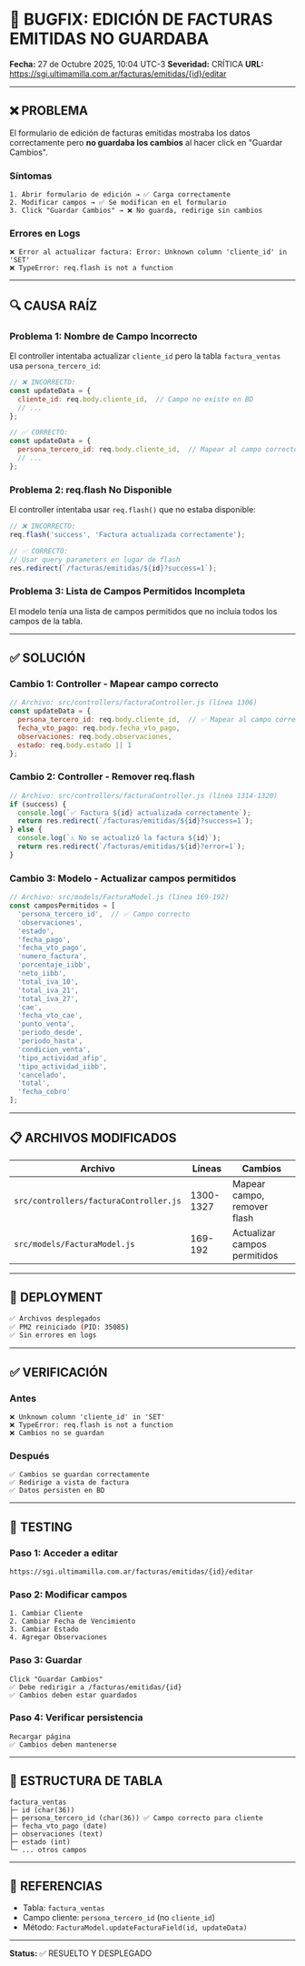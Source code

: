 # 🐛 BUGFIX: EDICIÓN DE FACTURAS EMITIDAS NO GUARDABA

**Fecha:** 27 de Octubre 2025, 10:04 UTC-3
**Severidad:** CRÍTICA
**URL:** https://sgi.ultimamilla.com.ar/facturas/emitidas/{id}/editar

---

## ❌ PROBLEMA

El formulario de edición de facturas emitidas mostraba los datos correctamente pero **no guardaba los cambios** al hacer click en "Guardar Cambios".

### Síntomas
```
1. Abrir formulario de edición → ✅ Carga correctamente
2. Modificar campos → ✅ Se modifican en el formulario
3. Click "Guardar Cambios" → ❌ No guarda, redirige sin cambios
```

### Errores en Logs
```
❌ Error al actualizar factura: Error: Unknown column 'cliente_id' in 'SET'
❌ TypeError: req.flash is not a function
```

---

## 🔍 CAUSA RAÍZ

### Problema 1: Nombre de Campo Incorrecto
El controller intentaba actualizar `cliente_id` pero la tabla `factura_ventas` usa `persona_tercero_id`:

```javascript
// ❌ INCORRECTO:
const updateData = {
  cliente_id: req.body.cliente_id,  // Campo no existe en BD
  // ...
};

// ✅ CORRECTO:
const updateData = {
  persona_tercero_id: req.body.cliente_id,  // Mapear al campo correcto
  // ...
};
```

### Problema 2: req.flash No Disponible
El controller intentaba usar `req.flash()` que no estaba disponible:

```javascript
// ❌ INCORRECTO:
req.flash('success', 'Factura actualizada correctamente');

// ✅ CORRECTO:
// Usar query parameters en lugar de flash
res.redirect(`/facturas/emitidas/${id}?success=1`);
```

### Problema 3: Lista de Campos Permitidos Incompleta
El modelo tenía una lista de campos permitidos que no incluía todos los campos de la tabla.

---

## ✅ SOLUCIÓN

### Cambio 1: Controller - Mapear campo correcto
```javascript
// Archivo: src/controllers/facturaController.js (línea 1306)
const updateData = {
  persona_tercero_id: req.body.cliente_id,  // ✅ Mapear al campo correcto
  fecha_vto_pago: req.body.fecha_vto_pago,
  observaciones: req.body.observaciones,
  estado: req.body.estado || 1
};
```

### Cambio 2: Controller - Remover req.flash
```javascript
// Archivo: src/controllers/facturaController.js (línea 1314-1320)
if (success) {
  console.log(`✅ Factura ${id} actualizada correctamente`);
  return res.redirect(`/facturas/emitidas/${id}?success=1`);
} else {
  console.log(`⚠️ No se actualizó la factura ${id}`);
  return res.redirect(`/facturas/emitidas/${id}?error=1`);
}
```

### Cambio 3: Modelo - Actualizar campos permitidos
```javascript
// Archivo: src/models/FacturaModel.js (línea 169-192)
const camposPermitidos = [
  'persona_tercero_id',  // ✅ Campo correcto
  'observaciones',
  'estado',
  'fecha_pago',
  'fecha_vto_pago',
  'numero_factura',
  'porcentaje_iibb',
  'neto_iibb',
  'total_iva_10',
  'total_iva_21',
  'total_iva_27',
  'cae',
  'fecha_vto_cae',
  'punto_venta',
  'periodo_desde',
  'periodo_hasta',
  'condicion_venta',
  'tipo_actividad_afip',
  'tipo_actividad_iibb',
  'cancelado',
  'total',
  'fecha_cobro'
];
```

---

## 📋 ARCHIVOS MODIFICADOS

| Archivo | Líneas | Cambios |
|---------|--------|---------|
| `src/controllers/facturaController.js` | 1300-1327 | Mapear campo, remover flash |
| `src/models/FacturaModel.js` | 169-192 | Actualizar campos permitidos |

---

## 🚀 DEPLOYMENT

```bash
✅ Archivos desplegados
✅ PM2 reiniciado (PID: 35085)
✅ Sin errores en logs
```

---

## ✅ VERIFICACIÓN

### Antes
```
❌ Unknown column 'cliente_id' in 'SET'
❌ TypeError: req.flash is not a function
❌ Cambios no se guardan
```

### Después
```
✅ Cambios se guardan correctamente
✅ Redirige a vista de factura
✅ Datos persisten en BD
```

---

## 🧪 TESTING

### Paso 1: Acceder a editar
```
https://sgi.ultimamilla.com.ar/facturas/emitidas/{id}/editar
```

### Paso 2: Modificar campos
```
1. Cambiar Cliente
2. Cambiar Fecha de Vencimiento
3. Cambiar Estado
4. Agregar Observaciones
```

### Paso 3: Guardar
```
Click "Guardar Cambios"
✅ Debe redirigir a /facturas/emitidas/{id}
✅ Cambios deben estar guardados
```

### Paso 4: Verificar persistencia
```
Recargar página
✅ Cambios deben mantenerse
```

---

## 📝 ESTRUCTURA DE TABLA

```
factura_ventas
├─ id (char(36))
├─ persona_tercero_id (char(36)) ✅ Campo correcto para cliente
├─ fecha_vto_pago (date)
├─ observaciones (text)
├─ estado (int)
└─ ... otros campos
```

---

## 🔗 REFERENCIAS

- Tabla: `factura_ventas`
- Campo cliente: `persona_tercero_id` (no `cliente_id`)
- Método: `FacturaModel.updateFacturaField(id, updateData)`

---

**Status:** ✅ RESUELTO Y DESPLEGADO

